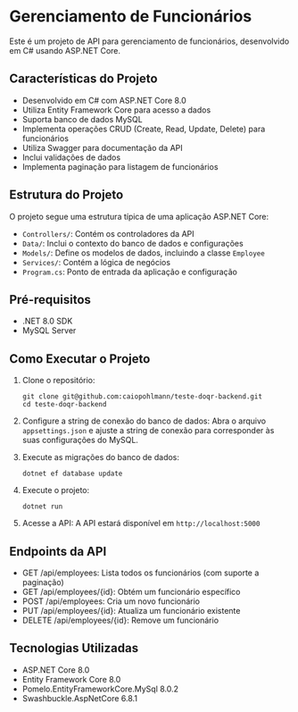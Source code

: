 # Gerenciamento de Funcionários

Este é um projeto de API para gerenciamento de funcionários, desenvolvido em C# usando ASP.NET Core.

## Características do Projeto

- Desenvolvido em C# com ASP.NET Core 8.0
- Utiliza Entity Framework Core para acesso a dados
- Suporta banco de dados MySQL
- Implementa operações CRUD (Create, Read, Update, Delete) para funcionários
- Utiliza Swagger para documentação da API
- Inclui validações de dados
- Implementa paginação para listagem de funcionários

## Estrutura do Projeto

O projeto segue uma estrutura típica de uma aplicação ASP.NET Core:

- `Controllers/`: Contém os controladores da API
- `Data/`: Inclui o contexto do banco de dados e configurações
- `Models/`: Define os modelos de dados, incluindo a classe `Employee`
- `Services/`: Contém a lógica de negócios
- `Program.cs`: Ponto de entrada da aplicação e configuração

## Pré-requisitos

- .NET 8.0 SDK
- MySQL Server

## Como Executar o Projeto

1. Clone o repositório:
   ```
   git clone git@github.com:caiopohlmann/teste-doqr-backend.git
   cd teste-doqr-backend
   ```

2. Configure a string de conexão do banco de dados:
   Abra o arquivo `appsettings.json` e ajuste a string de conexão para corresponder às suas configurações do MySQL.

3. Execute as migrações do banco de dados:
   ```
   dotnet ef database update
   ```

4. Execute o projeto:
   ```
   dotnet run
   ```

5. Acesse a API:
   A API estará disponível em `http://localhost:5000`


## Endpoints da API

- GET /api/employees: Lista todos os funcionários (com suporte a paginação)
- GET /api/employees/{id}: Obtém um funcionário específico
- POST /api/employees: Cria um novo funcionário
- PUT /api/employees/{id}: Atualiza um funcionário existente
- DELETE /api/employees/{id}: Remove um funcionário

## Tecnologias Utilizadas

- ASP.NET Core 8.0
- Entity Framework Core 8.0
- Pomelo.EntityFrameworkCore.MySql 8.0.2
- Swashbuckle.AspNetCore 6.8.1
